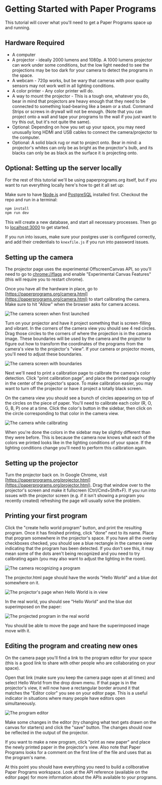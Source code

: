 # Getting Started with Paper Programs

This tutorial will cover what you'll need to get a Paper Programs space up and running.

## Hardware Required

- A computer
- A projector - ideally 2000 lumens and 1080p. A 1000 lumens projector can work under some conditions, but the low light needed to see the projections may be too dark for your camera to detect the programs in the space.
- A webcam - 720p works, but be wary that cameras with poor quality sensors may not work well in all lighting conditions.
- A color printer - Any color printer will do.
- A way to mount the projector - This is a tough one, whatever you do, bear in mind that projectors are heavy enough that they need to be connected to something load-bearing like a beam or a stud. Command Strips or screws in drywall will not be enough. (Note that you can project onto a wall and tape your programs to the wall if you just want to try this out, but it's not quite the same).
- Optional: Depending on how you set up your space, you may need unusually long HDMI and USB cables to connect the camera/projector to the computer.
- Optional: A solid black rug or mat to project onto. Bear in mind: a projector's whites can only be as bright as the projector's bulb, and its blacks can only be as black as the surface it is projecting onto.

## Optional: Setting up the server locally

For the rest of this tutorial we'll be using paperprograms.org itself, but if you want to run everything locally here's how to get it all set up:

Make sure to have [Node.js](https://nodejs.org) and [PostgreSQL](https://postgresql.org) installed first. Checkout the repo and run in a terminal:

```sh
npm install
npm run dev
```

This will create a new database, and start all necessary processes. Then go to [localhost:3000](http://localhost:3000) to get started.

If you run into issues, make sure your postgres user is configured correctly, and add their credentials to `knexfile.js` if you run into password issues.

## Setting up the camera

The projector page uses the experimental OffscreenCanvas API, so you'll need to go to [chrome://flags](chrome://flags) and enable "Experimental Canvas Features" (this will require you to restart chrome).

Once you have all the hardware in place, go to [https://paperprograms.org/camera.html](https://paperprograms.org/camera.html) to start calibrating the camera. Make sure to hit "Allow" when the browser asks for camera access.

![The camera screen when first launched](img/camera-screen.png)

Turn on your projector and have it project something that is screen-filling and vibrant. In the corners of the camera view you should see 4 red circles. Drag those circles to the corners of where the projection is in the camera image. These boundaries will be used by the camera and the projector to figure out how to transform the coordinates of the programs from the camera's view to the projector's "view". If your camera or projector moves, you'll need to adjust these boundaries.

![The camera screen with boundaries](img/camera-boundaries.png)

Next we'll need to print a calibration page to calibrate the camera's color detection. Click "print calibration page", and place the printed page roughly in the center of the projector's space. To make calibration easier, you may want to turn off the projector or have it project a totally black screen.

On the camera view you should see a bunch of circles appearing on top of the circles on the piece of paper. You'll need to calibrate each color (R, O, G, B, P) one at a time. Click the color's button in the sidebar, then click on the circle corresponding to that color in the camera view.

![The camera while calibrating](camera-calibrating.png)

When you're done the colors in the sidebar may be slightly different than they were before. This is because the camera now knows what each of the colors we printed looks like in the lighting conditions of your space. If the lighting conditions change you'll need to perform this calibration again.

## Setting up the projector

Turn the projector back on. In Google Chrome, visit [https://paperprograms.org/projector.html](https://paperprograms.org/projector.html). Drag that window over to the projector's screen and make it fullscreen (Ctrl/Cmd+Shift+F). If you run into issues with the projector screen (e.g. if it isn't showing a program you recently created) refreshing the page will usually solve the problem.

## Printing your first program

Click the "create hello world program" button, and print the resulting program. Once it has finished printing, click "done" next to its name. Place that program somewhere in the projector's space. If you have all the overlay checkboxes checked, you should see a blue rectangle in the camera view indicating that the program has been detected. If you don't see this, it may mean some of the dots aren't being recognized and you need to try calibrating again (you may also want to adjust the lighting in the room).

![The camera recognizing a program](img/camera-detecting-program.png)

The projector.html page should have the words "Hello World" and a blue dot somewhere on it.

![The projector's page when Hello World is in view](img/projector-hello-world.png)

In the real world, you should see "Hello World" and the blue dot superimposed on the paper:

![The projected program in the real world](img/hello-real-world.png)

You should be able to move the page and have the superimposed image move with it.

## Editing the program and creating new ones

On the camera page you'll find a link to the program editor for your space (this is a good link to share with other people who are collaborating on your space).

Open that link (make sure you keep the camera page open at all times) and select Hello World from the drop down menu. If that page is in the projector's view, it will now have a rectangular border around it that matches the "Editor color" you see on your editor page. This is a useful indicator in situations where many people have editors open simultaneously.

![The program editor](img/editor.png)

Make some changes in the editor (try changing what text gets drawn on the canvas for starters) and click the "save" button. The changes should now be reflected in the output of the projector.

If you want to make a new program, click "print as new paper" and place the newly printed paper in the projector's view. Also note that Paper Programs looks for a comment on the first line of the file and uses that as the program's name.

At this point you should have everything you need to build a collborative Paper Programs workspace. Look at the API reference (available on the editor page) for more information about the APIs available to your programs.